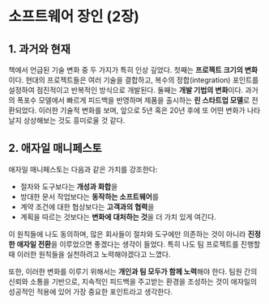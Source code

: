 # 소프트웨어 장인 (2장)

## 1. **과거와 현재**

책에서 언급된 기술 변화 중 두 가지가 특히 인상 깊었다. 첫째는 **프로젝트 크기의 변화**이다. 현대의 프로젝트들은 여러 기술을 결합하고, 복수의 정합(integration) 포인트를 설정하여 점진적이고 반복적인 방식으로 개발된다. 둘째는 **개발 기법의 변화**이다. 과거의 폭포수 모델에서 빠르게 피드백을 반영하며 제품을 출시하는 **린 스타트업 모델**로 전환되었다. 이러한 기술적 변화를 보며, 앞으로 5년 혹은 20년 후에 또 어떤 변화가 나타날지 상상해보는 것도 흥미로울 것 같다.

## 2. **애자일 매니페스토**

애자일 매니페스토는 다음과 같은 가치를 강조한다:

- 절차와 도구보다는 **개성과 화합**을
- 방대한 문서 작업보다는 **동작하는 소프트웨어**를
- 계약 조건에 대한 협상보다는 **고객과의 협력**을
- 계획을 따르는 것보다는 **변화에 대처하는 것**을 더 가치 있게 여긴다.

이 원칙들에 나도 동의하며, 많은 회사들이 절차와 도구에만 의존하는 것이 아니라 **진정한 애자일 전환**을 이루었으면 좋겠다는 생각이 들었다. 특히 나도 팀 프로젝트를 진행할 때 이러한 원칙들을 실천하려고 노력해야겠다고 느꼈다.

또한, 이러한 변화를 이루기 위해서는 **개인과 팀 모두가 함께 노력**해야 한다. 팀원 간의 신뢰와 소통을 기반으로, 지속적인 피드백을 주고받는 환경을 조성하는 것이 애자일의 성공적인 적용에 있어 가장 중요한 포인트라고 생각한다.
